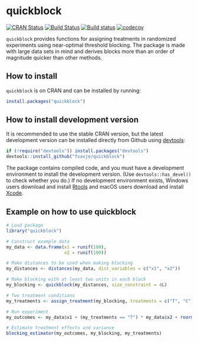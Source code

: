 # quickblock

[![CRAN Status](https://www.r-pkg.org/badges/version/quickblock)](https://cran.r-project.org/package=quickblock)
[![Build Status](https://travis-ci.org/fsavje/quickblock.svg?branch=master)](https://travis-ci.org/fsavje/quickblock)
[![Build status](https://ci.appveyor.com/api/projects/status/kvewap50vohivud8/branch/master?svg=true)](https://ci.appveyor.com/project/fsavje/quickblock/branch/master)
[![codecov](https://codecov.io/gh/fsavje/quickblock/branch/master/graph/badge.svg)](https://codecov.io/gh/fsavje/quickblock)

`quickblock` provides functions for assigning treatments in randomized experiments using near-optimal threshold blocking. The package is made with large data sets in mind and derives blocks more than an order of magnitude quicker than other methods.


## How to install

`quickblock` is on CRAN and can be installed by running:

```R
install.packages("quickblock")
```


## How to install development version

It is recommended to use the stable CRAN version, but the latest development version can be installed directly from Github using [devtools](https://github.com/hadley/devtools):

```R
if (!require("devtools")) install.packages("devtools")
devtools::install_github("fsavje/quickblock")
```

The package contains compiled code, and you must have a development environment to install the development version. (Use `devtools::has_devel()` to check whether you do.) If no development environment exists, Windows users download and install [Rtools](https://cran.r-project.org/bin/windows/Rtools/) and macOS users download and install [Xcode](https://itunes.apple.com/us/app/xcode/id497799835).


## Example on how to use quickblock

```R
# Load package
library("quickblock")

# Construct example data
my_data <- data.frame(x1 = runif(100),
                      x2 = runif(100))

# Make distances to be used when making blocking
my_distances <- distances(my_data, dist_variables = c("x1", "x2"))

# Make blocking with at least two units in each block
my_blocking <- quickblock(my_distances, size_constraint = 4L)

# Two treatment conditions
my_treatments <- assign_treatment(my_blocking, treatments = c("T", "C"))

# Run experiment
my_outcomes <- my_data$x1 + (my_treatments == "T") * my_data$x2 + rnorm(100)

# Estimate treatment effects and variance
blocking_estimator(my_outcomes, my_blocking, my_treatments)
```
